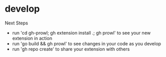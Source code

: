 # develop

Next Steps

- run 'cd gh-prowl; gh extension install .; gh prowl' to see your new extension in action
- run 'go build && gh prowl' to see changes in your code as you develop
- run 'gh repo create' to share your extension with others
